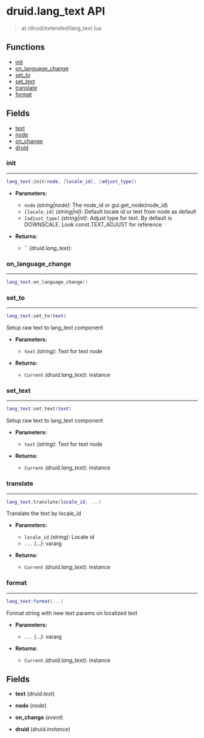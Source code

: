 # druid.lang_text API

> at /druid/extended/lang_text.lua


## Functions
- [init](#init)
- [on_language_change](#on_language_change)
- [set_to](#set_to)
- [set_text](#set_text)
- [translate](#translate)
- [format](#format)


## Fields
- [text](#text)
- [node](#node)
- [on_change](#on_change)
- [druid](#druid)



### init

---
```lua
lang_text:init(node, [locale_id], [adjust_type])
```

- **Parameters:**
	- `node` *(string|node)*: The node_id or gui.get_node(node_id)
	- `[locale_id]` *(string|nil)*: Default locale id or text from node as default
	- `[adjust_type]` *(string|nil)*: Adjust type for text. By default is DOWNSCALE. Look const.TEXT_ADJUST for reference

- **Returns:**
	- `` *(druid.lang_text)*:

### on_language_change

---
```lua
lang_text:on_language_change()
```

### set_to

---
```lua
lang_text:set_to(text)
```

Setup raw text to lang_text component

- **Parameters:**
	- `text` *(string)*: Text for text node

- **Returns:**
	- `Current` *(druid.lang_text)*: instance

### set_text

---
```lua
lang_text:set_text(text)
```

Setup raw text to lang_text component

- **Parameters:**
	- `text` *(string)*: Text for text node

- **Returns:**
	- `Current` *(druid.lang_text)*: instance

### translate

---
```lua
lang_text:translate(locale_id, ...)
```

Translate the text by locale_id

- **Parameters:**
	- `locale_id` *(string)*: Locale id
	- `...` *(...)*: vararg

- **Returns:**
	- `Current` *(druid.lang_text)*: instance

### format

---
```lua
lang_text:format(...)
```

Format string with new text params on localized text

- **Parameters:**
	- `...` *(...)*: vararg

- **Returns:**
	- `Current` *(druid.lang_text)*: instance


## Fields
<a name="text"></a>
- **text** (_druid.text_)

<a name="node"></a>
- **node** (_node_)

<a name="on_change"></a>
- **on_change** (_event_)

<a name="druid"></a>
- **druid** (_druid.instance_)

